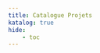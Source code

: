 ```yaml
---
title: Catalogue Projets
katalog: true
hide:
    - toc
---
```


<div id="DatamiMain"></div>

<div id="DatamiExternal" style="display: none"></div>